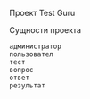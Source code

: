 Проект Test Guru

Сущности проекта

    администратор
    пользовател
    тест
    вопрос
    ответ
    результат
